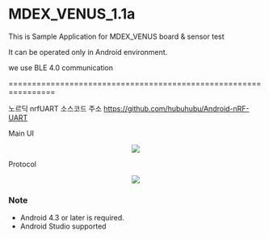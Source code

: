 # MDEX_VENUS_1.1a

This is Sample Application for MDEX_VENUS board & sensor test

It can be operated only in Android environment.

we use BLE 4.0 communication

================================================================

노르딕 nrfUART 소스코드 주소
https://github.com/hubuhubu/Android-nRF-UART

Main UI 
<div align = "center">
<img src="https://github.com/Marveldex/MDEX_VENUS_1.1a/blob/master/Img/32_20470426.png" />
</div>


Protocol
<div align = "center">
<img src="https://github.com/Marveldex/MDEX_SEAR_31a0/blob/master/Image/protocol.png" />
</div>



### Note
- Android 4.3 or later is required.
- Android Studio supported 
